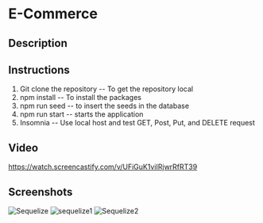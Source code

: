 # E-Commerce

## Description

## Instructions
1. Git clone the repository -- To get the repository local
2. npm install -- To install the packages
3. npm run seed -- to insert the seeds in the database
4. npm run start -- starts the application
5. Insomnia -- Use local host and test GET, Post, Put, and DELETE request

## Video
https://watch.screencastify.com/v/UFiGuK1viIRjwrRfRT39
## Screenshots
![Sequelize](https://github.com/Jeremyethridge/E-Commerce/assets/128623643/03485c57-50e4-4c49-8b6e-0116792d6366)
![sequelize1](https://github.com/Jeremyethridge/E-Commerce/assets/128623643/1ac00419-fb96-492d-baf7-06aa2f12ffc7)
![Sequelize2](https://github.com/Jeremyethridge/E-Commerce/assets/128623643/34f04281-5c43-41a7-b11c-ce74747cce86)


